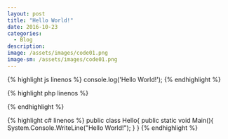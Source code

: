 ```yaml
---
layout: post
title: "Hello World!"
date: 2016-10-23
categories:
  - Blog
description: 
image: /assets/images/code01.png
image-sm: /assets/images/code01.png
---
```


{% highlight js linenos %}
console.log('Hello World!');
{% endhighlight %}

{% highlight php linenos %}
<?php
    echo 'Hello World!';
?>
{% endhighlight %}

{% highlight c# linenos %}
public class Hello{
    public static void Main(){
        System.Console.WriteLine("Hello World!");
    }
}
{% endhighlight %}
